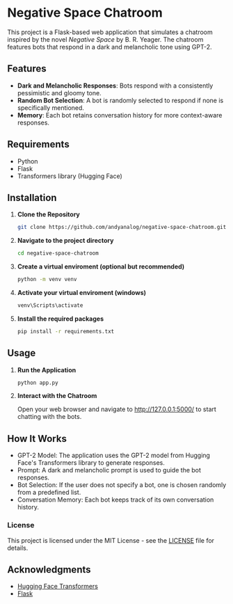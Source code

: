 # Negative Space Chatroom

This project is a Flask-based web application that simulates a chatroom inspired by the novel *Negative Space* by B. R. Yeager. The chatroom features bots that respond in a dark and melancholic tone using GPT-2.

## Features

- **Dark and Melancholic Responses**: Bots respond with a consistently pessimistic and gloomy tone.
- **Random Bot Selection**: A bot is randomly selected to respond if none is specifically mentioned.
- **Memory**: Each bot retains conversation history for more context-aware responses.

## Requirements

- Python
- Flask
- Transformers library (Hugging Face)

## Installation

1. **Clone the Repository**

   ```bash
   git clone https://github.com/andyanalog/negative-space-chatroom.git

2. **Navigate to the project directory**
   ```bash
   cd negative-space-chatroom
   
3. **Create a virtual enviroment (optional but recommended)**
   ```bash
   python -m venv venv

4. **Activate your virtual enviroment (windows)**
   ```bash
   venv\Scripts\activate

5. **Install the required packages**
   ```bash
   pip install -r requirements.txt

## Usage

1. **Run the Application**
    ```bash
    python app.py

3. **Interact with the Chatroom**

    Open your web browser and navigate to http://127.0.0.1:5000/ to start chatting with the bots.

## How It Works
- GPT-2 Model: The application uses the GPT-2 model from Hugging Face's Transformers library to generate responses.
- Prompt: A dark and melancholic prompt is used to guide the bot responses.
- Bot Selection: If the user does not specify a bot, one is chosen randomly from a predefined list.
- Conversation Memory: Each bot keeps track of its own conversation history.

### License
This project is licensed under the MIT License - see the [LICENSE](LICENSE) file for details.

## Acknowledgments

- [Hugging Face Transformers](https://huggingface.co/transformers/)
- [Flask](https://flask.palletsprojects.com/)

